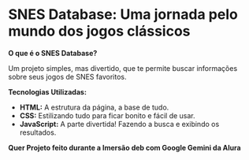 # SNES Database: Uma jornada pelo mundo dos jogos clássicos

**O que é o SNES Database?**

Um projeto simples, mas divertido, que te permite buscar informações sobre seus jogos de SNES favoritos. 

**Tecnologias Utilizadas:**

* **HTML:** A estrutura da página, a base de tudo.
* **CSS:** Estilizando tudo para ficar bonito e fácil de usar.
* **JavaScript:** A parte divertida! Fazendo a busca e exibindo os resultados.

**Quer Projeto feito durante a Imersão deb com Google Gemini da Alura**
